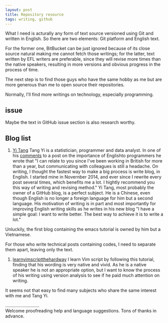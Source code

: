 ```yaml
---
layout: post
title: Repository resource
tags: writing, github
---
```


What I need is acturally any form of text source versioned using Git and written in English. So there are two elements: Git platform and English text. 

For the former one, BitBucket can be just ignored because of its close source natural making me cannot fetch those writings; for the latter, text written by EFL writers are preferable, since they will revise more times than the native speakers, resulting in more versions and obvious progress in the process of time. 

The next step is to find those guys who have the same hobby as me but are more generous than me to open source their repositories.

Normally, I'll find more writings on technology, especially programming.

issue
--------
Maybe the text in GitHub issue section is also research worthy.


Blog list
---------
1. [Yi Tang](yitang.uk)
Tang Yi is a statistician, programmer and data analyst. In one of his [comments](http://disq.us/8o2b9p) to a post on the importance of Englishto programmers he wrote that "I can relate to you since I've been working in British for more than a year, but communicating with colleagues is still a headache. On writing, I thought the fastest way to make a big process is write blog, in English. I started mine in Novernber 2014, and ever since I rewrite every post several times, which benefits me a lot. I hightly recommend you this way of writing and revising method." Yi Tang, most probably the owner of a GitHub blog, is a perfect subject. He is a Chinese, even though English is no longer a foreign language for him but a second language. His motivation of writing is in part and most importantly for improving English writing skills as he writes in his new blog "I have a simple goal: I want to write better. The best way to achieve it is to write a lot." 

Unluckily, the first blog containing the emacs tutorial is owned by him but a Vietnamese.

For those who write technical posts containing codes, I need to separate them apart, leaving only the text.

1. [learnvimscriptthehardway](https://github.com/sjl/learnvimscriptthehardway)
I learn Vim script by following this tutorial, finding that his wording is very native and vivid. As he is a native speaker he is not an appropriate option, but I want to know the process of his writing using version analysis to see if he paid much attention on writing.

It seems not that easy to find many subjects who share the same interest with me and Tang Yi. 

...........................     
Welcome proofreading help and language suggestions. Tons of thanks in advance.

